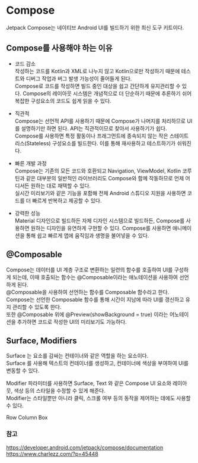 # Compose 
Jetpack Compose는 네이티브 Android UI를 빌드하기 위한 최신 도구 키트이다.

## Compose를 사용해야 하는 이유
* 코드 감소   
작성하는 코드를 Kotlin과 XML로 나누지 않고 Kotlin으로만 작성하기 때문에 테스트와 디버그 작업과 버그 발생 가능성이 줄어들게 된다.   
Compose로 코드를 작성하면 빌드 중인 대상을 쉽고 간단하게 유지관리할 수 있다. Compose의 레이아웃 시스템은 개념적으로 더 단순하기 때문에 추론하기 쉬어 복잡한 구성요소의 코드도 쉽게 읽을 수 있다.

* 직관적   
Compose는 선언적 API를 사용하기 때문에 Compose가 나머지를 처리하므로 UI를 설명하기만 하면 된다. API는 직관적이므로 찾아서 사용하기가 쉽다.   
Compose를 사용하면 특정 활동이나 프래그먼트에 종속되지 않는 작은 스테이트리스(Stateless) 구성요소를 빌드한다. 이를 통해 재사용하고 테스트하기가 쉬워진다. 

* 빠른 개발 과정   
Compose는 기존의 모든 코드와 호환되고 Navigation, ViewModel, Kotlin 코루틴과 같은 대부분의 일반적인 라이브러리도 Compose와 함께 작동하므로 언제 어디서든 원하는 대로 채택할 수 있다.    
실시간 미리보기와 같은 기능을 포함해 전체 Android 스튜디오 지원을 사용하면 코드를 더 빠르게 반복하고 제공할 수 있다.

* 강력한 성능   
Material 디자인으로 빌드하든 자체 디자인 시스템으로 빌드하든, Compose를 사용하면 원하는 디자인을 유연하게 구현할 수 있다.
Compose를 사용하면 애니메이션을 통해 쉽고 빠르게 앱에 움직임과 생명을 불어넣을 수 있다. 

## @Composable
Compose는 데이터를 UI 계층 구조로 변환하는 일련의 함수를 호출하여 UI를 구성하게 되는데, 이때 호출되는 함수는 @Composable이라는 애노테이션을 사용하여 선언하게 된다.    
@Composable을 사용하여 선언하는 함수를 Composable 함수라고 한다. Compose는 선언한 Composable 함수를 통해 시간이 지남에 따라 UI를 갱신하고 유지 관리할 수 있도록 한다.    
또한 @Composable 위에 @Preview(showBackground = true) 이라는 어노테이션을 추가하면 코드로 작성한 UI의 미리보기도 가능하다.

## Surface, Modifiers 
Surface 는 요소를 감싸는 컨테이너와 같은 역할을 하는 요소이다.      
Surface 를 사용해 텍스트의 컨테이너를 생성하고, 컨테이너에 색상을 부여하여 UI를 변동할 수 있다.

Modifier 파라미터를 사용하면 Surface, Text 와 같은 Compose UI 요소와 레이아웃, 색상 등의 스타일을 수정할 수 있게 해준다.    
Modifier는 스타일뿐만 아니라 클릭, 스크롤 여부 등의 동작을 제어하는 데에도 사용할 수 있다.

Row Column Box


### 참고
https://developer.android.com/jetpack/compose/documentation      
https://www.charlezz.com/?p=45448    

